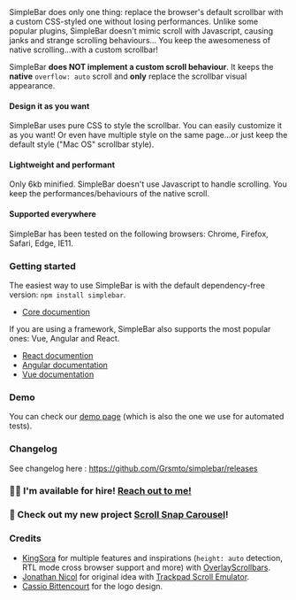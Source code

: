 <p hidden align="center">
  <img src="https://user-images.githubusercontent.com/527559/66231995-3cd0c380-e6be-11e9-8782-c50c834aac93.png" width="520"  alt="SimpleBar" />
</p>
<br hidden />
<p hidden align="center">
  <a href="https://npmjs.org/package/simplebar"><img alt="NPM version" src="https://img.shields.io/npm/v/simplebar.svg?style=flat-square" /></a>
  <a href="https://npmjs.org/package/simplebar"><img alt="NPM downloads" src="https://img.shields.io/npm/dm/simplebar.svg?style=flat-square"></a>
  <a href="https://travis-ci.org/grsmto/simplebar"><img alt="Build Status" src="https://img.shields.io/travis/grsmto/simplebar/master.svg?style=flat-square" /></a>
  <a href="https://automate.browserstack.com/public-build/MWQwN0Z5MWFaV2pab2ZqOWRCeHZydXhIaXFkcFJ4bGNLODZ5OUYzSVI1VT0tLXlzZU9UbnpwcUpjRTB3WWF2Y09raUE9PQ==--ff8cfcc667d79c5b9cee7012446c2bd4bf789abe%"><img src='https://automate.browserstack.com/badge.svg?badge_key=MWQwN0Z5MWFaV2pab2ZqOWRCeHZydXhIaXFkcFJ4bGNLODZ5OUYzSVI1VT0tLXlzZU9UbnpwcUpjRTB3WWF2Y09raUE9PQ==--ff8cfcc667d79c5b9cee7012446c2bd4bf789abe%'/></a>
</p>
<br hidden />
SimpleBar does only one thing: replace the browser's default scrollbar with a custom CSS-styled one without losing performances.
Unlike some popular plugins, SimpleBar doesn't mimic scroll with Javascript, causing janks and strange scrolling behaviours...
You keep the awesomeness of native scrolling...with a custom scrollbar!

SimpleBar **does NOT implement a custom scroll behaviour**. It keeps the **native** `overflow: auto` scroll and **only** replace the scrollbar visual appearance.

#### Design it as you want

SimpleBar uses pure CSS to style the scrollbar. You can easily customize it as you want! Or even have multiple style on the same page...or just keep the default style ("Mac OS" scrollbar style).

#### Lightweight and performant

Only 6kb minified. SimpleBar doesn't use Javascript to handle scrolling. You keep the performances/behaviours of the native scroll.

#### Supported everywhere

SimpleBar has been tested on the following browsers: Chrome, Firefox, Safari, Edge, IE11.

### Getting started

The easiest way to use SimpleBar is with the default dependency-free version: `npm install simplebar`.

- [Core documention](https://github.com/Grsmto/simplebar/tree/master/packages/simplebar)

If you are using a framework, SimpleBar also supports the most popular ones: Vue, Angular and React.

- [React documention](https://github.com/Grsmto/simplebar/tree/master/packages/simplebar-react)
- [Angular documentation](https://github.com/Grsmto/simplebar/tree/master/packages/simplebar-angular)
- [Vue documentation](https://github.com/Grsmto/simplebar/tree/master/packages/simplebar-vue)

### Demo

You can check our [demo page](https://grsmto.github.io/simplebar/examples) (which is also the one we use for automated tests).

### Changelog

See changelog here : https://github.com/Grsmto/simplebar/releases

### 👨‍💻 I'm available for hire! [Reach out to me!](https://adriendenat.com/)
### 🚧 Check out my new project [Scroll Snap Carousel](https://github.com/Grsmto/scroll-snap-carousel)!

### Credits

- [KingSora](https://github.com/KingSora) for multiple features and inspirations (`height: auto` detection, RTL mode cross browser support and more) with [OverlayScrollbars](https://kingsora.github.io/OverlayScrollbars/).
- [Jonathan Nicol](http://www.f6design.com/) for original idea with [Trackpad Scroll Emulator](https://github.com/jnicol/trackpad-scroll-emulator).
- [Cassio Bittencourt](https://cassiobittencourt.com/) for the logo design.
